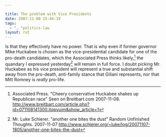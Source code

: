 ```yaml
---

title: The problem with Vice Presidents
date: 2007-11-08 15:44:19
tags:
  - ", "politics-law
layout: rut
---
```


Is that they effectively have no power.  That is why even if former governor Mike Huckabee is chosen as the vice-presidential candidate for one of the pro-death candidates, which the Associated Press thinks likely,[^200711081] the quandary I expressed yesterday[^200711082]  will remain in full force.   I doubt picking Mr. Huckabee as his vice president will represent a true and substantial shift away from the pro-death, anti-family stance that Giliani represents, nor that Mitt Romney is *really* pro-life.  

[^200711081]:  Associated Press.  "Cheery conservative Huckabee shakes up Republican race" Seen on Breitbart.com 2007-11-08.  <http://www.breitbart.com/article.php?id=071108141300.itqpvuim&show_article=1>
[^200711082]: Mr. Luke Schierer.  "another one bites the dust"  Random Unfinished Thoughts.  2007-11-07 <http://www.schierer.org/~luke/log/20071107-1805/another-one-bites-the-dust>


